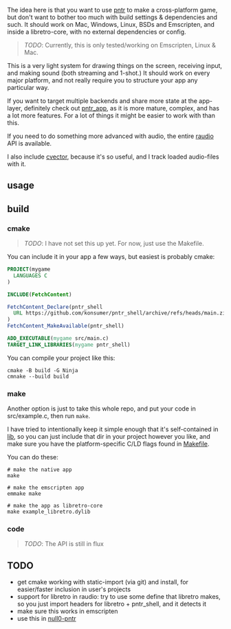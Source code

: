 The idea here is that you want to use [pntr](https://github.com/robloach/pntr) to make a cross-platform game, but don't want to bother too much with build settings & dependencies and such. It should work on Mac, Windows, Linux, BSDs and Emscripten, and inside a libretro-core, with no external dependencies or config.

> *TODO*: Currently, this is only tested/working on Emscripten, Linux & Mac.

This is a very light system for drawing things on the screen, receiving input, and making sound (both streaming and 1-shot.) It should work on every major platform, and not really require you to structure your app any particular way.

If you want to target multiple backends and share more state at the app-layer, definitely check out [pntr_app](https://github.com/robloach/pntr_app), as it is more mature, complex, and has a lot more features. For a lot of things it might be easier to work with than this.

If you need to do something more advanced with audio, the entire [raudio](https://github.com/raysan5/raudio) API is available.

I also include [cvector](https://github.com/eteran/c-vector), because it's so useful, and I track loaded audio-files with it.

## usage

## build

### cmake

> *TODO*: I have not set this up yet. For now, just use the Makefile.

You can include it in your app a few ways, but easiest is probably cmake:

```cmake
PROJECT(mygame
  LANGUAGES C
)

INCLUDE(FetchContent)

FetchContent_Declare(pntr_shell
  URL https://github.com/konsumer/pntr_shell/archive/refs/heads/main.zip
)
FetchContent_MakeAvailable(pntr_shell)

ADD_EXECUTABLE(mygame src/main.c)
TARGET_LINK_LIBRARIES(mygame pntr_shell)
```

You can compile your project like this:

```
cmake -B build -G Ninja
cmnake --build build
```

### make

Another option is just to take this whole repo, and put your code in src/example.c, then run `make`.

I have tried to intentionally keep it simple enough that it's self-contained in [lib](src/lib), so you can just include that dir in your project however you like, and make sure you have the platform-specific C/LD flags found in [Makefile](Makefile).

You can do these:

```
# make the native app
make

# make the emscripten app
emmake make

# make the app as libretro-core
make example_libretro.dylib
```

### code

> *TODO*: The API is still in flux


## TODO

- get cmake working with static-import (via git) and install, for easier/faster inclusion in user's projects
- support for libretro in raudio: try to use some define that libretro makes, so you just import headers for libretro + pntr_shell, and it detects it
- make sure this works in emscripten
- use this in [null0-pntr](https://github.com/konsumer/null0-pntr)
